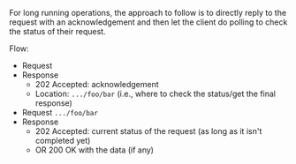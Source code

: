 For long running operations, the approach to follow is to directly reply to the request with an acknowledgement and then let the client do polling to check the status of their request.

Flow:
* Request
* Response
  * 202 Accepted: acknowledgement
  * Location: `.../foo/bar` (i.e., where to check the status/get the final response)
* Request `.../foo/bar`
 * Response
   * 202 Accepted: current status of the request (as long as it isn't completed yet)
   * OR 200 OK with the data (if any)
